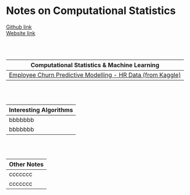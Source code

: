 
# **Notes on Computational Statistics**

[Github link](https://github.com/pra-kri)
<br/>
[Website link](https://pra-kri.github.io)

<br/>
<br/>

Computational Statistics & Machine Learning                         | 
-------------------------------------- | 
[Employee Churn Predictive Modelling - HR Data (from Kaggle) ](https://pra-kri.github.io/projects/ML_HR_analytics/HR_analytics_notebook) | 

<br/>
<br/>

Interesting Algorithms                                 | 
-------------------------------------- | 
bbbbbbb | 
bbbbbbb | 

<br/>
<br/>

Other Notes                                | 
-------------------------------------- | 
ccccccc | 
ccccccc | 

